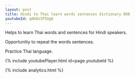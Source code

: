 ```yaml
---
layout: post
title: Hindi to Thai learn words sentences dictionary 808 
youtubeId: qOk0zIP5UgQ
---
```

 
 
Helps to learn Thai words and sentences for Hindi speakers.

Opportunitiy to repeat the words sentences. 

Practice Thai language. 
 
{% include youtubePlayer.html id=page.youtubeId %}
 
 
{% include analytics.html %}